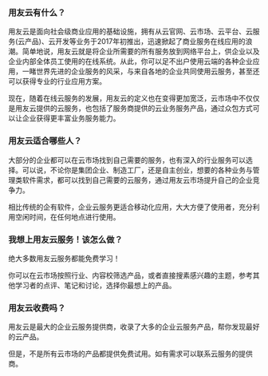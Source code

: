### 用友云有什么？

用友云是面向社会级商业应用的基础设施，拥有从云官网、云市场、云平台、云服务(云产品)、云开发等业务于2017年初推出，迅速掀起了商业服务在线应用的浪潮。简单地说，用友云就是将企业所需要的所有服务放到网络平台上，供企业以及企业内部全体员工使用的在线系统。从此，你可以足不出户使用云端的各种企业应用，一睹世界先进的企业服务的风采，与来自各地的企业共同使用云服务，甚至还可以获得专业的行业应用方案。

现在，随着在线云服务的发展，用友云的定义也在变得更加宽泛，云市场中不仅仅是用友云提供的云服务，也包括了服务商提供的云业务服务产品，通过众包方式可以让企业获得更丰富业务服务能力。

### 用友云适合哪些人？

大部分的企业都可以在云市场找到自己需要的服务，也有深入的行业服务可以选择。可以说，不论你是集团企业、制造工厂，还是自主创业，想要的各种业务与管理类软件需求，都可以找到自己需要的云服务，通过用友云市场提升自己的企业竞争力。

相比传统的企有软件，企业云服务更适合移动化应用，大大方便了使用者，充分利用空闲时间，在任何地点进行使用。

### 我想上用友云服务！该怎么做？

绝大多数用友云服务都能免费学习！

你可以在云市场按照行业、内容校筛选产品，或者直接搜素感兴趣的主题，参考其他学习者的点评、笔记和讨论，选择你最想上的产品。


### 用友云收费吗？

用友云是最大的企业云服务提供商，收录了大多的企业云服务产品，帮你发现最好的云产品。

但是，不是所有云市场的产品都提供免费试用。如有需求可以联系云服务的提供商。

